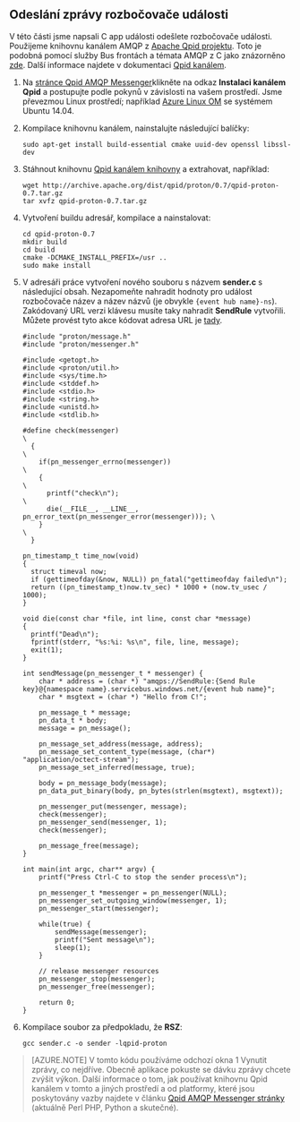 ## <a name="send-messages-to-event-hubs"></a>Odeslání zprávy rozbočovače události

V této části jsme napsali C app události odešlete rozbočovače události. Použijeme knihovnu kanálem AMQP z [Apache Qpid projektu](http://qpid.apache.org/). Toto je podobná pomocí služby Bus frontách a témata AMQP z C jako znázorněno [zde](https://code.msdn.microsoft.com/Using-Apache-Qpid-Proton-C-afd76504). Další informace najdete v dokumentaci [Qpid kanálem](http://qpid.apache.org/proton/index.html).

1. Na [stránce Qpid AMQP Messenger](http://qpid.apache.org/components/messenger/index.html)klikněte na odkaz **Instalaci kanálem Qpid** a postupujte podle pokynů v závislosti na vašem prostředí. Jsme převezmou Linux prostředí; například [Azure Linux OM](../articles/virtual-machines/virtual-machines-linux-quick-create-cli.md) se systémem Ubuntu 14.04.

2. Kompilace knihovnu kanálem, nainstalujte následující balíčky:

    ```
    sudo apt-get install build-essential cmake uuid-dev openssl libssl-dev
    ```

3. Stáhnout knihovnu [Qpid kanálem knihovny](http://qpid.apache.org/proton/index.html) a extrahovat, například:

    ```
    wget http://archive.apache.org/dist/qpid/proton/0.7/qpid-proton-0.7.tar.gz
    tar xvfz qpid-proton-0.7.tar.gz
    ```

4. Vytvoření buildu adresář, kompilace a nainstalovat:

    ```
    cd qpid-proton-0.7
    mkdir build
    cd build
    cmake -DCMAKE_INSTALL_PREFIX=/usr ..
    sudo make install
    ```

5. V adresáři práce vytvoření nového souboru s názvem **sender.c** s následující obsah. Nezapomeňte nahradit hodnoty pro událost rozbočovače název a název názvů (je obvykle `{event hub name}-ns`). Zakódovaný URL verzi klávesu musíte taky nahradit **SendRule** vytvořili. Můžete provést tyto akce kódovat adresa URL je [tady](http://www.w3schools.com/tags/ref_urlencode.asp).

    ```
    #include "proton/message.h"
    #include "proton/messenger.h"

    #include <getopt.h>
    #include <proton/util.h>
    #include <sys/time.h>
    #include <stddef.h>
    #include <stdio.h>
    #include <string.h>
    #include <unistd.h>
    #include <stdlib.h>

    #define check(messenger)                                                     \
      {                                                                          \
        if(pn_messenger_errno(messenger))                                        \
        {                                                                        \
          printf("check\n");                                                     \
          die(__FILE__, __LINE__, pn_error_text(pn_messenger_error(messenger))); \
        }                                                                        \
      }  

    pn_timestamp_t time_now(void)
    {
      struct timeval now;
      if (gettimeofday(&now, NULL)) pn_fatal("gettimeofday failed\n");
      return ((pn_timestamp_t)now.tv_sec) * 1000 + (now.tv_usec / 1000);
    }  

    void die(const char *file, int line, const char *message)
    {
      printf("Dead\n");
      fprintf(stderr, "%s:%i: %s\n", file, line, message);
      exit(1);
    }

    int sendMessage(pn_messenger_t * messenger) {
        char * address = (char *) "amqps://SendRule:{Send Rule key}@{namespace name}.servicebus.windows.net/{event hub name}";
        char * msgtext = (char *) "Hello from C!";

        pn_message_t * message;
        pn_data_t * body;
        message = pn_message();

        pn_message_set_address(message, address);
        pn_message_set_content_type(message, (char*) "application/octect-stream");
        pn_message_set_inferred(message, true);

        body = pn_message_body(message);
        pn_data_put_binary(body, pn_bytes(strlen(msgtext), msgtext));

        pn_messenger_put(messenger, message);
        check(messenger);
        pn_messenger_send(messenger, 1);
        check(messenger);

        pn_message_free(message);
    }

    int main(int argc, char** argv) {
        printf("Press Ctrl-C to stop the sender process\n");

        pn_messenger_t *messenger = pn_messenger(NULL);
        pn_messenger_set_outgoing_window(messenger, 1);
        pn_messenger_start(messenger);

        while(true) {
            sendMessage(messenger);
            printf("Sent message\n");
            sleep(1);
        }

        // release messenger resources
        pn_messenger_stop(messenger);
        pn_messenger_free(messenger);

        return 0;
    }
    ```

6. Kompilace soubor za předpokladu, že **RSZ**:

    ```
    gcc sender.c -o sender -lqpid-proton
    ```

> [AZURE.NOTE] V tomto kódu používáme odchozí okna 1 Vynutit zprávy, co nejdříve. Obecně aplikace pokuste se dávku zprávy chcete zvýšit výkon. Další informace o tom, jak používat knihovnu Qpid kanálem v tomto a jiných prostředí a od platformy, které jsou poskytovány vazby najdete v článku [Qpid AMQP Messenger stránky](http://qpid.apache.org/components/messenger/index.html) (aktuálně Perl PHP, Python a skutečné).
